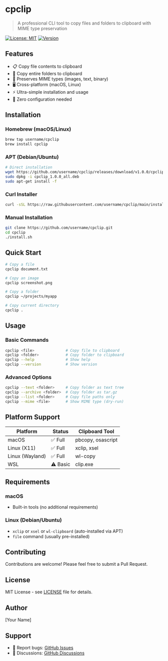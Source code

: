 # cpclip

> A professional CLI tool to copy files and folders to clipboard with MIME type preservation

[![License: MIT](https://img.shields.io/badge/License-MIT-yellow.svg)](https://opensource.org/licenses/MIT)
[![Version](https://img.shields.io/badge/version-1.0.0-blue.svg)]()

## Features

- 📋 Copy file contents to clipboard
- 📁 Copy entire folders to clipboard
- 🎨 Preserves MIME types (images, text, binary)
- 🖥️ Cross-platform (macOS, Linux)
- ⚡ Ultra-simple installation and usage
- 🔧 Zero configuration needed

## Installation

### Homebrew (macOS/Linux)
```bash
brew tap username/cpclip
brew install cpclip
```

### APT (Debian/Ubuntu)
```bash
# Direct installation
wget https://github.com/username/cpclip/releases/download/v1.0.0/cpclip_1.0.0_all.deb
sudo dpkg -i cpclip_1.0.0_all.deb
sudo apt-get install -f
```

### Curl Installer
```bash
curl -sSL https://raw.githubusercontent.com/username/cpclip/main/install.sh | bash
```

### Manual Installation
```bash
git clone https://github.com/username/cpclip.git
cd cpclip
./install.sh
```

## Quick Start

```bash
# Copy a file
cpclip document.txt

# Copy an image
cpclip screenshot.png

# Copy a folder
cpclip ~/projects/myapp

# Copy current directory
cpclip .
```

## Usage

### Basic Commands
```bash
cpclip <file>              # Copy file to clipboard
cpclip <folder>            # Copy folder to clipboard
cpclip --help              # Show help
cpclip --version           # Show version
```

### Advanced Options
```bash
cpclip --text <folder>     # Copy folder as text tree
cpclip --archive <folder>  # Copy folder as tar.gz
cpclip --list <folder>     # Copy file paths only
cpclip --mime <file>       # Show MIME type (dry-run)
```

## Platform Support

| Platform | Status | Clipboard Tool |
|----------|--------|----------------|
| macOS    | ✅ Full | pbcopy, osascript |
| Linux (X11) | ✅ Full | xclip, xsel |
| Linux (Wayland) | ✅ Full | wl-copy |
| WSL | ⚠️ Basic | clip.exe |

## Requirements

### macOS
- Built-in tools (no additional requirements)

### Linux (Debian/Ubuntu)
- `xclip` or `xsel` or `wl-clipboard` (auto-installed via APT)
- `file` command (usually pre-installed)

## Contributing

Contributions are welcome! Please feel free to submit a Pull Request.

## License

MIT License - see [LICENSE](LICENSE) file for details.

## Author

[Your Name]

## Support

- 🐛 Report bugs: [GitHub Issues](https://github.com/username/cpclip/issues)
- 💬 Discussions: [GitHub Discussions](https://github.com/username/cpclip/discussions)
